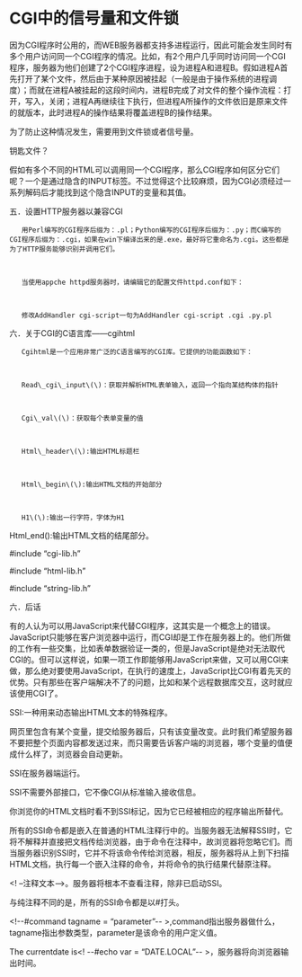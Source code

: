 # CGI中的信号量和文件锁

  因为CGI程序时公用的，而WEB服务器都支持多进程运行，因此可能会发生同时有多个用户访问同一个CGI程序的情况。比如，有2个用户几乎同时访问同一个CGI程序，服务器为他们创建了2个CGI程序进程，设为进程A和进程B。假如进程A首先打开了某个文件，然后由于某种原因被挂起（一般是由于操作系统的进程调度）；而就在进程A被挂起的这段时间内，进程B完成了对文件的整个操作流程：打开，写入，关闭；进程A再继续往下执行，但进程A所操作的文件依旧是原来文件的就版本，此时进程A的操作结果将覆盖进程B的操作结果。



为了防止这种情况发生，需要用到文件锁或者信号量。



钥匙文件？



 



假如有多个不同的HTML可以调用同一个CGI程序，那么CGI程序如何区分它们呢？一个是通过隐含的INPUT标签。不过觉得这个比较麻烦，因为CGI必须经过一系列解码后才能找到这个隐含INPUT的变量和其值。



五．设置HTTP服务器以兼容CGI

       用Perl编写的CGI程序后缀为：.pl；Python编写的CGI程序后缀为：.py；而C编写的CGI程序后缀为：.cgi，如果在win下编译出来的是.exe，最好将它重命名为.cgi。这些都是为了HTTP服务能够识别并调用它们。



       当使用appche httpd服务器时，请编辑它的配置文件httpd.conf如下：



       修改AddHandler cgi-script一句为AddHandler cgi-script .cgi .py.pl



六．关于CGI的C语言库——cgihtml

       Cgihtml是一个应用非常广泛的C语言编写的CGI库。它提供的功能函数如下：



       Read\_cgi\_input\(\)：获取并解析HTML表单输入，返回一个指向某结构体的指针



       Cgi\_val\(\)：获取每个表单变量的值



       Html\_header\(\):输出HTML标题栏



       Html\_begin\(\):输出HTML文档的开始部分



       H1\(\):输出一行字符，字体为H1



Html\_end\(\):输出HTML文档的结尾部分。



\#include “cgi-lib.h”



\#include “html-lib.h”



\#include “string-lib.h”



六．后话

有的人认为可以用JavaScript来代替CGI程序，这其实是一个概念上的错误。JavaScript只能够在客户浏览器中运行，而CGI却是工作在服务器上的。他们所做的工作有一些交集，比如表单数据验证一类的，但是JavaScript是绝对无法取代CGI的。但可以这样说，如果一项工作即能够用JavaScript来做，又可以用CGI来做，那么绝对要使用JavaScript，在执行的速度上，JavaScript比CGI有着先天的优势。只有那些在客户端解决不了的问题，比如和某个远程数据库交互，这时就应该使用CGI了。



 



 



SSI:一种用来动态输出HTML文本的特殊程序。



网页里包含有某个变量，提交给服务器后，只有该变量改变。此时我们希望服务器不要把整个页面内容都发送过来，而只需要告诉客户端的浏览器，哪个变量的值便成什么样了，浏览器会自动更新。



SSI在服务器端运行。



SSI不需要外部接口，它不像CGI从标准输入接收信息。



你浏览你的HTML文档时看不到SSI标记，因为它已经被相应的程序输出所替代。



所有的SSI命令都是嵌入在普通的HTML注释行中的。当服务器无法解释SSI时，它将不解释并直接把文档传给浏览器，由于命令在注释中，故浏览器将忽略它们。而当服务器识别SSI时，它并不将该命令传给浏览器，相反，服务器将从上到下扫描HTML文档，执行每一个嵌入注释的命令，并将命令的执行结果代替原注释。



&lt;! –注释文本--&gt;。服务器将根本不查看注释，除非已启动SSI。



与纯注释不同的是，所有的SSI命令都是以\#打头。



&lt;!--\#command tagname = “parameter”-- &gt;,command指出服务器做什么，tagname指出参数类型，parameter是该命令的用户定义值。



The currentdate is&lt;! --\#echo var = “DATE.LOCAL”-- &gt;，服务器将向浏览器输出时间。

